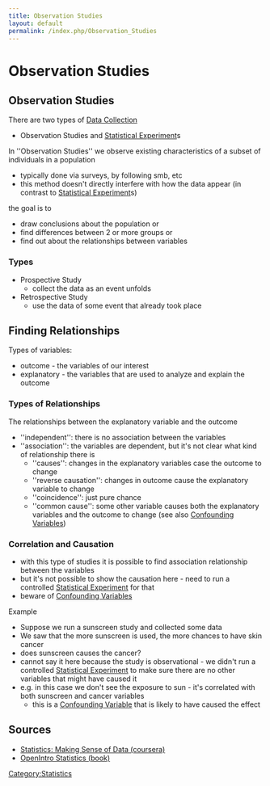 ```yaml
---
title: Observation Studies
layout: default
permalink: /index.php/Observation_Studies
---
```


# Observation Studies

## Observation Studies
There are two types of [Data Collection](Data_Collection)
- Observation Studies and [Statistical Experiment](Statistical_Experiment)s

In ''Observation Studies'' we observe existing characteristics of a subset of individuals in a population
- typically done via surveys, by following smb, etc
- this method doesn't directly interfere with how the data appear (in contrast to [Statistical Experiment](Statistical_Experiment)s)


the goal is to
- draw conclusions about the population or 
- find differences between 2 or more groups or
- find out about the relationships between variables


### Types
- Prospective Study 
  - collect the data as an event unfolds
- Retrospective Study
  - use the data of some event that already took place 


## Finding Relationships
Types of variables: 
- outcome - the variables of our interest
- explanatory - the variables that are used to analyze and explain the outcome


### Types of Relationships
The relationships between the explanatory variable and the outcome
- ''independent'': there is no association between the variables
- ''association'': the variables are dependent, but it's not clear what kind of relationship there is
  - ''causes'': changes in the explanatory variables case the outcome to change 
  - ''reverse causation'': changes in outcome cause the explanatory variable to change
  - ''coincidence'': just pure chance
  - ''common cause'': some other variable causes both the explanatory variables and the outcome to change (see also [Confounding Variables](Confounding_Variables))


### Correlation and Causation
- with this type of studies it is possible to find association relationship between the variables
- but it's not possible to show the causation here - need to run a controlled [Statistical Experiment](Statistical_Experiment) for that 
- beware of [Confounding Variables](Confounding_Variables)


Example
- Suppose we run a sunscreen study and collected some data
- We saw that the more sunscreen is used, the more chances to have skin cancer 
- does sunscreen causes the cancer? 
- cannot say it here because the study is observational - we didn't run a controlled [Statistical Experiment](Statistical_Experiment) to make sure there are no other variables that might have caused it
- e.g. in this case  we don't see the exposure to sun - it's correlated with both sunscreen and cancer variables
  - this is a [Confounding Variable](Confounding_Variables) that is likely to have caused the effect



## Sources
- [Statistics: Making Sense of Data (coursera)](Statistics__Making_Sense_of_Data_(coursera))
- [OpenIntro Statistics (book)](OpenIntro_Statistics_(book))

[Category:Statistics](Category_Statistics)